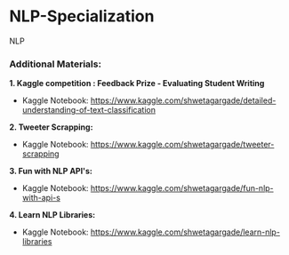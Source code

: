 # NLP-Specialization
NLP


### Additional Materials:
**1. Kaggle competition : Feedback Prize - Evaluating Student Writing**
- Kaggle Notebook: https://www.kaggle.com/shwetagargade/detailed-understanding-of-text-classification

**2. Tweeter Scrapping:**
- Kaggle Notebook: https://www.kaggle.com/shwetagargade/tweeter-scrapping

**3. Fun with NLP API's:**
- Kaggle Notebook: https://www.kaggle.com/shwetagargade/fun-nlp-with-api-s

**4. Learn NLP Libraries:**
- Kaggle Notebook: https://www.kaggle.com/shwetagargade/learn-nlp-libraries

